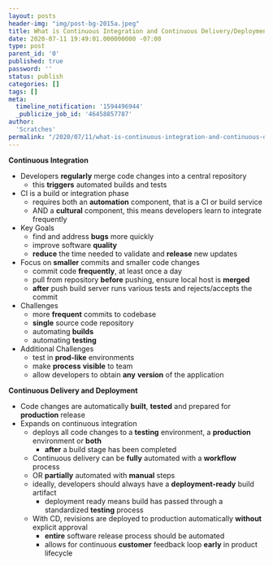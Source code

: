 ```yaml
---
layout: posts
header-img: "img/post-bg-2015a.jpeg"
title: What is Continuous Integration and Continuous Delivery/Deployment?
date: 2020-07-11 19:49:01.000000000 -07:00
type: post
parent_id: '0'
published: true
password: ''
status: publish
categories: []
tags: []
meta:
  timeline_notification: '1594496944'
  _publicize_job_id: '46458857787'
author:
  'Scratches'
permalink: "/2020/07/11/what-is-continuous-integration-and-continuous-delivery-deployment/"
---
```


<p><strong>Continuous Integration</strong></p>


<ul>
<li>Developers <strong>regularly</strong> merge code changes into a central repository
<ul>
<li>this <strong>triggers</strong> automated builds and tests</li>
</ul>
</li>
<li>CI is a build or integration phase
<ul>
<li>requires both an <strong>automation</strong> component, that is a CI or build service</li>
<li>AND a <strong>cultural</strong> component, this means developers learn to integrate frequently</li>
</ul>
</li>
<li>Key Goals
<ul>
<li>find and address <strong>bugs</strong> more quickly</li>
<li>improve software <strong>quality</strong></li>
<li><strong>reduce</strong> the time needed to validate and <strong>release</strong> new updates</li>
</ul>
</li>
<li>Focus on <strong>smaller</strong> commits and smaller code changes
<ul>
<li>commit code <strong>frequently</strong>, at least once a day</li>
<li>pull from repository <strong>before</strong> pushing, ensure local host is <strong>merged</strong></li>
<li><strong>after</strong> push build server runs various tests and rejects/accepts the commit</li>
</ul>
</li>
<li>Challenges
<ul>
<li>more <strong>frequent</strong> commits to codebase</li>
<li><strong>single</strong> source code repository</li>
<li>automating <strong>builds</strong></li>
<li>automating <strong>testing</strong></li>
</ul>
</li>
<li>Additional Challenges
<ul>
<li>test in <strong>prod-like</strong> environments</li>
<li>make <strong>process</strong> <strong>visible</strong> to team</li>
<li>allow developers to obtain <strong>any</strong> <strong>version</strong> of the application</li>
</ul>
</li>
</ul>


<p><strong>Continuous Delivery and Deployment</strong></p>


<ul>
<li>Code changes are automatically <strong>built</strong>, <strong>tested</strong> and prepared for <strong>production</strong> release</li>
<li>Expands on continuous integration
<ul>
<li>deploys all code changes to a <strong>testing</strong> environment, a <strong>production</strong> environment or <strong>both</strong>
<ul>
<li><strong>after</strong> a build stage has been completed</li>
</ul>
</li>
<li>Continuous delivery can be <strong>fully</strong> automated with a <strong>workflow</strong> process</li>
<li>OR <strong>partially</strong> automated with <strong>manual</strong> steps</li>
<li>ideally, developers should always have a <strong>deployment-ready</strong> build artifact
<ul>
<li>deployment ready means build has passed through a standardized <strong>testing</strong> process</li>
</ul>
</li>
<li>With CD, revisions are deployed to production automatically <strong>without</strong> explicit approval
<ul>
<li><strong>entire</strong> software release process should be automated</li>
<li>allows for continuous <strong>customer</strong> feedback loop <strong>early</strong> in product lifecycle</li>
</ul>
</li>
</ul>
</li>
</ul>

